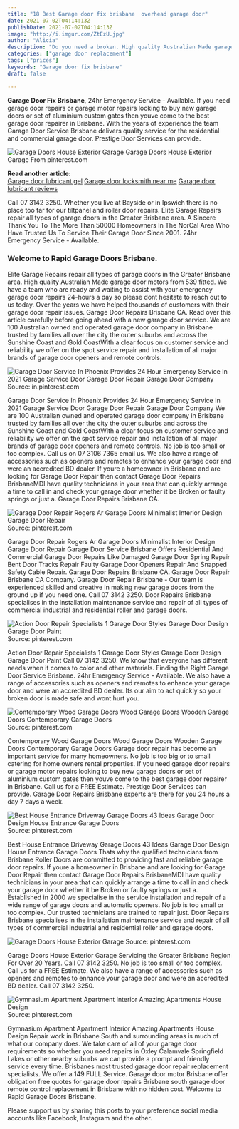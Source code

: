 ```yaml
---
title: "18 Best Garage door fix brisbane  overhead garage door"
date: 2021-07-02T04:14:13Z
publishDate: 2021-07-02T04:14:13Z
image: "http://i.imgur.com/ZtEzU.jpg"
author: "Alicia"
description: "Do you need a broken. High quality Australian Made garage door motors from 539 fitted. Garage door fix brisbane"
categories: ["garage door replacement"]
tags: ["prices"]
keywords: "Garage door fix brisbane"
draft: false

---
```

<!-- Head tag Code -->
**Garage Door Fix Brisbane**, 24hr Emergency Service - Available. If you need garage door repairs or garage motor repairs looking to buy new garage doors or set of aluminium custom gates then youve come to the best garage door repairer in Brisbane. With the years of experience the team Garage Door Service Brisbane delivers quality service for the residential and commercial garage door. Prestige Door Services can provide.

![Garage Doors House Exterior Garage](https://s3-media4.fl.yelpcdn.com/bphoto/oTJF_-CgYKHhoiKbkxf4LQ/o.jpg "Garage Doors House Exterior Garage")
Garage Doors House Exterior Garage From pinterest.com

**Read another article:**  
[Garage door lubricant gel](/garage-door-lubricant-gel/)
[Garage door locksmith near me](/garage-door-locksmith-near-me/)
[Garage door lubricant reviews](/garage-door-lubricant-reviews/)


Call 07 3142 3250. Whether you live at Bayside or in Ipswich there is no place too far for our tiltpanel and roller door repairs. Elite Garage Repairs repair all types of garage doors in the Greater Brisbane area. A Sincere Thank You To The More Than 50000 Homeowners In The NorCal Area Who Have Trusted Us To Service Their Garage Door Since 2001. 24hr Emergency Service - Available.

### Welcome to Rapid Garage Doors Brisbane.

Elite Garage Repairs repair all types of garage doors in the Greater Brisbane area. High quality Australian Made garage door motors from 539 fitted. We have a team who are ready and waiting to assist with your emergency garage door repairs 24-hours a day so please dont hesitate to reach out to us today. Over the years we have helped thousands of customers with their garage door repair issues. Garage Door Repairs Brisbane CA. Read over this article carefully before going ahead with a new garage door service. We are 100 Australian owned and operated garage door company in Brisbane trusted by families all over the city the outer suburbs and across the Sunshine Coast and Gold CoastWith a clear focus on customer service and reliability we offer on the spot service repair and installation of all major brands of garage door openers and remote controls.


![Garage Door Service In Phoenix Provides 24 Hour Emergency Service In 2021 Garage Service Door Garage Door Repair Garage Door Company](https://i.pinimg.com/originals/89/54/18/8954186391827e067a0e8690a35418c4.jpg "Garage Door Service In Phoenix Provides 24 Hour Emergency Service In 2021 Garage Service Door Garage Door Repair Garage Door Company")
Source: in.pinterest.com

Garage Door Service In Phoenix Provides 24 Hour Emergency Service In 2021 Garage Service Door Garage Door Repair Garage Door Company We are 100 Australian owned and operated garage door company in Brisbane trusted by families all over the city the outer suburbs and across the Sunshine Coast and Gold CoastWith a clear focus on customer service and reliability we offer on the spot service repair and installation of all major brands of garage door openers and remote controls. No job is too small or too complex. Call us on 07 3106 7365 email us. We also have a range of accessories such as openers and remotes to enhance your garage door and were an accredited BD dealer. If youre a homeowner in Brisbane and are looking for Garage Door Repair then contact Garage Door Repairs BrisbaneMDI have quality technicians in your area that can quickly arrange a time to call in and check your garage door whether it be Broken or faulty springs or just a. Garage Door Repairs Brisbane CA.

![Garage Door Repair Rogers Ar Garage Doors Minimalist Interior Design Garage Door Repair](https://i.pinimg.com/originals/fb/2a/c3/fb2ac356473780ad41d3696e56fb6c77.jpg "Garage Door Repair Rogers Ar Garage Doors Minimalist Interior Design Garage Door Repair")
Source: pinterest.com

Garage Door Repair Rogers Ar Garage Doors Minimalist Interior Design Garage Door Repair Garage Door Service Brisbane Offers Residential And Commercial Garage Door Repairs Like Damaged Garage Door Spring Repair Bent Door Tracks Repair Faulty Garage Door Openers Repair And Snapped Safety Cable Repair. Garage Door Repairs Brisbane CA. Garage Door Repair Brisbane CA Company. Garage Door Repair Brisbane - Our team is experienced skilled and creative in making new garage doors from the ground up if you need one. Call 07 3142 3250. Door Repairs Brisbane specialises in the installation maintenance service and repair of all types of commercial industrial and residential roller and garage doors.

![Action Door Repair Specialists 1 Garage Door Styles Garage Door Design Garage Door Paint](https://i.pinimg.com/736x/12/be/fd/12befdb3b726937729ab92c5eed28621--garage-door-panels-painted-garage-doors.jpg "Action Door Repair Specialists 1 Garage Door Styles Garage Door Design Garage Door Paint")
Source: pinterest.com

Action Door Repair Specialists 1 Garage Door Styles Garage Door Design Garage Door Paint Call 07 3142 3250. We know that everyone has different needs when it comes to color and other materials. Finding the Right Garage Door Service Brisbane. 24hr Emergency Service - Available. We also have a range of accessories such as openers and remotes to enhance your garage door and were an accredited BD dealer. Its our aim to act quickly so your broken door is made safe and wont hurt you.

![Contemporary Wood Garage Doors Wood Garage Doors Wooden Garage Doors Contemporary Garage Doors](http://cdn.thehoopla.com/risenabove/client/radford_doors_new/images/inline/contemporary%20garage%20door.jpg "Contemporary Wood Garage Doors Wood Garage Doors Wooden Garage Doors Contemporary Garage Doors")
Source: pinterest.com

Contemporary Wood Garage Doors Wood Garage Doors Wooden Garage Doors Contemporary Garage Doors Garage door repair has become an important service for many homeowners. No job is too big or to small catering for home owners rental properties. If you need garage door repairs or garage motor repairs looking to buy new garage doors or set of aluminium custom gates then youve come to the best garage door repairer in Brisbane. Call us for a FREE Estimate. Prestige Door Services can provide. Garage Door Repairs Brisbane experts are there for you 24 hours a day 7 days a week.

![Best House Entrance Driveway Garage Doors 43 Ideas Garage Door Design House Entrance Garage Doors](https://i.pinimg.com/474x/ce/95/de/ce95dea9551ee81310f88392a2f3356b.jpg "Best House Entrance Driveway Garage Doors 43 Ideas Garage Door Design House Entrance Garage Doors")
Source: pinterest.com

Best House Entrance Driveway Garage Doors 43 Ideas Garage Door Design House Entrance Garage Doors Thats why the qualified technicians from Brisbane Roller Doors are committed to providing fast and reliable garage door repairs. If youre a homeowner in Brisbane and are looking for Garage Door Repair then contact Garage Door Repairs BrisbaneMDI have quality technicians in your area that can quickly arrange a time to call in and check your garage door whether it be Broken or faulty springs or just a. Established in 2000 we specialise in the service installation and repair of a wide range of garage doors and automatic openers. No job is too small or too complex. Our trusted technicians are trained to repair just. Door Repairs Brisbane specialises in the installation maintenance service and repair of all types of commercial industrial and residential roller and garage doors.

![Garage Doors House Exterior Garage](https://s3-media4.fl.yelpcdn.com/bphoto/oTJF_-CgYKHhoiKbkxf4LQ/o.jpg "Garage Doors House Exterior Garage")
Source: pinterest.com

Garage Doors House Exterior Garage Servicing the Greater Brisbane Region For Over 20 Years. Call 07 3142 3250. No job is too small or too complex. Call us for a FREE Estimate. We also have a range of accessories such as openers and remotes to enhance your garage door and were an accredited BD dealer. Call 07 3142 3250.

![Gymnasium Apartment Apartment Interior Amazing Apartments House Design](http://i.imgur.com/ZtEzU.jpg "Gymnasium Apartment Apartment Interior Amazing Apartments House Design")
Source: pinterest.com

Gymnasium Apartment Apartment Interior Amazing Apartments House Design Repair work in Brisbane South and surrounding areas is much of what our company does. We take care of all of your garage door requirements so whether you need repairs in Oxley Calamvale Springfield Lakes or other nearby suburbs we can provide a prompt and friendly service every time. Brisbanes most trusted garage door repair replacement specialists. We offer a 149 FULL Service. Garage door motor Brisbane offer obligation free quotes for garage door repairs Brisbane south garage door remote control replacement in Brisbane with no hidden cost. Welcome to Rapid Garage Doors Brisbane.

Please support us by sharing this posts to your preference social media accounts like Facebook, Instagram and the other.

